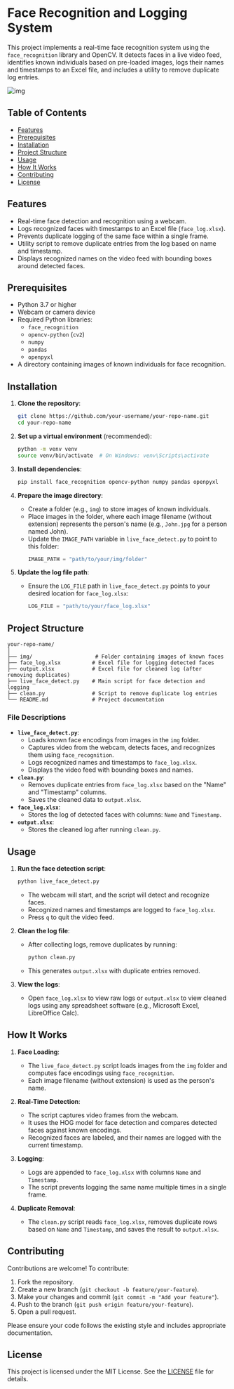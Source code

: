 # Face Recognition and Logging System

This project implements a real-time face recognition system using the `face_recognition` library and OpenCV. It detects faces in a live video feed, identifies known individuals based on pre-loaded images, logs their names and timestamps to an Excel file, and includes a utility to remove duplicate log entries.


![img](https://github.com/user-attachments/assets/fcaaff99-ceb4-4e7a-bc46-77931713367d)


## Table of Contents
- [Features](#features)
- [Prerequisites](#prerequisites)
- [Installation](#installation)
- [Project Structure](#project-structure)
- [Usage](#usage)
- [How It Works](#how-it-works)
- [Contributing](#contributing)
- [License](#license)

## Features
- Real-time face detection and recognition using a webcam.
- Logs recognized faces with timestamps to an Excel file (`face_log.xlsx`).
- Prevents duplicate logging of the same face within a single frame.
- Utility script to remove duplicate entries from the log based on name and timestamp.
- Displays recognized names on the video feed with bounding boxes around detected faces.

## Prerequisites
- Python 3.7 or higher
- Webcam or camera device
- Required Python libraries:
  - `face_recognition`
  - `opencv-python` (`cv2`)
  - `numpy`
  - `pandas`
  - `openpyxl`
- A directory containing images of known individuals for face recognition.

## Installation
1. **Clone the repository**:
   ```bash
   git clone https://github.com/your-username/your-repo-name.git
   cd your-repo-name
   ```

2. **Set up a virtual environment** (recommended):
   ```bash
   python -m venv venv
   source venv/bin/activate  # On Windows: venv\Scripts\activate
   ```

3. **Install dependencies**:
   ```bash
   pip install face_recognition opencv-python numpy pandas openpyxl
   ```

4. **Prepare the image directory**:
   - Create a folder (e.g., `img`) to store images of known individuals.
   - Place images in the folder, where each image filename (without extension) represents the person's name (e.g., `John.jpg` for a person named John).
   - Update the `IMAGE_PATH` variable in `live_face_detect.py` to point to this folder:
     ```python
     IMAGE_PATH = "path/to/your/img/folder"
     ```

5. **Update the log file path**:
   - Ensure the `LOG_FILE` path in `live_face_detect.py` points to your desired location for `face_log.xlsx`:
     ```python
     LOG_FILE = "path/to/your/face_log.xlsx"
     ```

## Project Structure
```
your-repo-name/
│
├── img/                    # Folder containing images of known faces
├── face_log.xlsx          # Excel file for logging detected faces
├── output.xlsx            # Excel file for cleaned log (after removing duplicates)
├── live_face_detect.py    # Main script for face detection and logging
├── clean.py               # Script to remove duplicate log entries
└── README.md              # Project documentation
```

### File Descriptions
- **`live_face_detect.py`**:
  - Loads known face encodings from images in the `img` folder.
  - Captures video from the webcam, detects faces, and recognizes them using `face_recognition`.
  - Logs recognized names and timestamps to `face_log.xlsx`.
  - Displays the video feed with bounding boxes and names.
- **`clean.py`**:
  - Removes duplicate entries from `face_log.xlsx` based on the "Name" and "Timestamp" columns.
  - Saves the cleaned data to `output.xlsx`.
- **`face_log.xlsx`**:
  - Stores the log of detected faces with columns: `Name` and `Timestamp`.
- **`output.xlsx`**:
  - Stores the cleaned log after running `clean.py`.

## Usage
1. **Run the face detection script**:
   ```bash
   python live_face_detect.py
   ```
   - The webcam will start, and the script will detect and recognize faces.
   - Recognized names and timestamps are logged to `face_log.xlsx`.
   - Press `q` to quit the video feed.

2. **Clean the log file**:
   - After collecting logs, remove duplicates by running:
     ```bash
     python clean.py
     ```
   - This generates `output.xlsx` with duplicate entries removed.

3. **View the logs**:
   - Open `face_log.xlsx` to view raw logs or `output.xlsx` to view cleaned logs using any spreadsheet software (e.g., Microsoft Excel, LibreOffice Calc).

## How It Works
1. **Face Loading**:
   - The `live_face_detect.py` script loads images from the `img` folder and computes face encodings using `face_recognition`.
   - Each image filename (without extension) is used as the person's name.

2. **Real-Time Detection**:
   - The script captures video frames from the webcam.
   - It uses the HOG model for face detection and compares detected faces against known encodings.
   - Recognized faces are labeled, and their names are logged with the current timestamp.

3. **Logging**:
   - Logs are appended to `face_log.xlsx` with columns `Name` and `Timestamp`.
   - The script prevents logging the same name multiple times in a single frame.

4. **Duplicate Removal**:
   - The `clean.py` script reads `face_log.xlsx`, removes duplicate rows based on `Name` and `Timestamp`, and saves the result to `output.xlsx`.

## Contributing
Contributions are welcome! To contribute:
1. Fork the repository.
2. Create a new branch (`git checkout -b feature/your-feature`).
3. Make your changes and commit (`git commit -m "Add your feature"`).
4. Push to the branch (`git push origin feature/your-feature`).
5. Open a pull request.

Please ensure your code follows the existing style and includes appropriate documentation.

## License
This project is licensed under the MIT License. See the [LICENSE](LICENSE) file for details.
